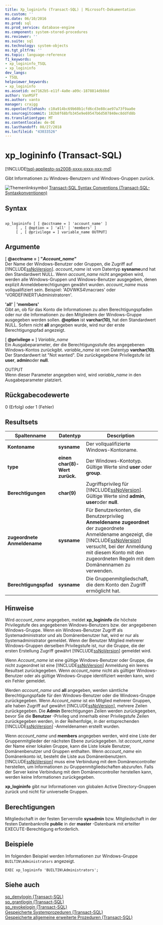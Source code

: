 ```yaml
---
title: Xp_logininfo (Transact-SQL) | Microsoft-Dokumentation
ms.custom: ''
ms.date: 06/10/2016
ms.prod: sql
ms.prod_service: database-engine
ms.component: system-stored-procedures
ms.reviewer: ''
ms.suite: sql
ms.technology: system-objects
ms.tgt_pltfrm: ''
ms.topic: language-reference
f1_keywords:
- xp_logininfo_TSQL
- xp_logininfo
dev_langs:
- TSQL
helpviewer_keywords:
- xp_logininfo
ms.assetid: ee7162b5-e11f-4a0e-a09c-1878814dbbbd
author: VanMSFT
ms.author: vanto
manager: craigg
ms.openlocfilehash: c10a914bc69b60b1cfd6cd3e88cae97a73f9aa0e
ms.sourcegitcommit: 182b8f68bfb345e9e69547b6d507840ec8ddfd8b
ms.translationtype: MT
ms.contentlocale: de-DE
ms.lasthandoff: 08/27/2018
ms.locfileid: "43033526"
---
```

# <a name="xplogininfo-transact-sql"></a>xp_logininfo (Transact-SQL)
[!INCLUDE[tsql-appliesto-ss2008-xxxx-xxxx-xxx-md](../../includes/tsql-appliesto-ss2008-xxxx-xxxx-xxx-md.md)]

  Gibt Informationen zu Windows-Benutzern und Windows-Gruppen zurück.  
  
 ![Themenlinksymbol](../../database-engine/configure-windows/media/topic-link.gif "Topic link icon") [Transact-SQL Syntax Conventions (Transact-SQL-Syntaxkonventionen)](../../t-sql/language-elements/transact-sql-syntax-conventions-transact-sql.md)  
  
## <a name="syntax"></a>Syntax  
  
```  
  
xp_logininfo [ [ @acctname = ] 'account_name' ]   
     [ , [ @option = ] 'all' | 'members' ]   
     [ , [ @privilege = ] variable_name OUTPUT]  
```  
  
## <a name="arguments"></a>Argumente  
 [  **@acctname =** ] **"***Account_name***"**  
 Der Name der Windows-Benutzer oder Gruppen, die Zugriff auf [!INCLUDE[ssNoVersion](../../includes/ssnoversion-md.md)]. *account_name* ist vom Datentyp **sysname**und hat den Standardwert NULL. Wenn *account_name* nicht angegeben wird, werden alle Windows-Gruppen und Windows-Benutzer ausgegeben, denen explizit Anmeldeberechtigungen gewährt wurden. *account_name* muss vollqualifiziert sein. Beispiel: 'ADVWKS4\macraes' oder 'VORDEFINIERT\Administratoren'.  
  
 **'all'** | **'members'**  
 Gibt an, ob für das Konto die Informationen zu allen Berechtigungspfaden oder nur die Informationen zu den Mitgliedern der Windows-Gruppe ausgegeben werden sollen. **@option** ist **varchar(10)**, hat den Standardwert NULL. Sofern nicht **all** angegeben wurde, wird nur der erste Berechtigungspfad angezeigt.  
  
 [  **@privilege =** ] *Variable_name*  
 Ein Ausgabeparameter, der die Berechtigungsstufe des angegebenen Windows-Kontos zurückgibt. *variable_name* ist vom Datentyp **varchar(10)**. Der Standardwert ist "Not wanted". Die zurückgegebene Privilegstufe ist **user**, **admin**oder **null**.  
  
 OUTPUT  
 Wenn dieser Parameter angegeben wird, wird *variable_name* in den Ausgabeparameter platziert.  
  
## <a name="return-code-values"></a>Rückgabecodewerte  
 0 (Erfolg) oder 1 (Fehler)  
  
## <a name="result-sets"></a>Resultsets  
  
|Spaltenname|Datentyp|Description|  
|-----------------|---------------|-----------------|  
|**Kontoname**|**sysname**|Der vollqualifizierte Windows-Kontoname.|  
|**type**|**einen char(8)-Wert zurück.**|Der Windows-Kontotyp. Gültige Werte sind **user** oder **group**.|  
|**Berechtigungen**|**char(9)**|Zugriffsprivileg für [!INCLUDE[ssNoVersion](../../includes/ssnoversion-md.md)]. Gültige Werte sind **admin**, **user**oder **null**.|  
|**zugeordnete Anmeldename**|**sysname**|Für Benutzerkonten, die Benutzerprivileg **Anmeldename zugeordnet** der zugeordnete Anmeldename angezeigt, die [!INCLUDE[ssNoVersion](../../includes/ssnoversion-md.md)] versucht, bei der Anmeldung mit diesem Konto mit den zugeordneten Regeln mit dem Domänennamen zu verwenden.|  
|**Berechtigungspfad**|**sysname**|Die Gruppenmitgliedschaft, die dem Konto den Zugriff ermöglicht hat.|  
  
## <a name="remarks"></a>Hinweise  
 Wird *account_name* angegeben, meldet **xp_logininfo** die höchste Privilegstufe des angegebenen Windows-Benutzers bzw. der angegebenen Windows-Gruppe. Wenn ein Windows-Benutzer Zugriff als Systemadministrator und als Domänenbenutzer hat, wird er nur als Systemadministrator gemeldet. Wenn der Benutzer Mitglied mehrerer Windows-Gruppen derselben Privilegstufe ist, nur die Gruppe, die der ersten Erstellung Zugriff gewährt [!INCLUDE[ssNoVersion](../../includes/ssnoversion-md.md)] gemeldet wird.  
  
 Wenn *Account_name* ist eine gültige Windows-Benutzer oder Gruppe, die nicht zugeordnet ist eine [!INCLUDE[ssNoVersion](../../includes/ssnoversion-md.md)] Anmeldung ein leeres Resultset zurückgegeben. Wenn *account_name* nicht als gültiger Windows-Benutzer oder als gültige Windows-Gruppe identifiziert werden kann, wird ein Fehler gemeldet.  
  
 Werden *account_name* und **all** angegeben, werden sämtliche Berechtigungspfade für den Windows-Benutzer oder die Windows-Gruppe zurückgegeben. Wenn *Account_name* ist ein Mitglied mehrerer Gruppen, alle haben Zugriff auf gewährt [!INCLUDE[ssNoVersion](../../includes/ssnoversion-md.md)], mehrere Zeilen zurückgegeben. Die **Admin** Berechtigungen Zeilen werden zurückgegeben, bevor Sie die **Benutzer** -Privileg und innerhalb einer Privilegstufe Zeilen zurückgegeben werden, in der Reihenfolge, in der entsprechenden [!INCLUDE[ssNoVersion](../../includes/ssnoversion-md.md)] -Anmeldenamen erstellt wurden.  
  
 Wenn *account_name* und **members** angegeben werden, wird eine Liste der Gruppenmitglieder der nächsten Ebene zurückgegeben. Ist *account_name* der Name einer lokalen Gruppe, kann die Liste lokale Benutzer, Domänenbenutzer und Gruppen enthalten. Wenn *account_name* ein Domänenkonto ist, besteht die Liste aus Domänenbenutzern. [!INCLUDE[ssNoVersion](../../includes/ssnoversion-md.md)] muss eine Verbindung mit dem Domänencontroller herstellen, um Informationen zu Gruppenmitgliedschaften abzurufen. Falls der Server keine Verbindung mit dem Domänencontroller herstellen kann, werden keine Informationen zurückgegeben.  
  
 **xp_logininfo** gibt nur Informationen von globalen Active Directory-Gruppen zurück und nicht für universelle Gruppen.  
  
## <a name="permissions"></a>Berechtigungen  
 Mitgliedschaft in der festen Serverrolle **sysadmin** bzw. Mitgliedschaft in der festen Datenbankrolle **public** in der **master** -Datenbank mit erteilter EXECUTE-Berechtigung erforderlich.  
  
## <a name="examples"></a>Beispiele  
 Im folgenden Beispiel werden Informationen zur Windows-Gruppe `BUILTIN\Administrators` angezeigt.  
  
```  
EXEC xp_logininfo 'BUILTIN\Administrators';  
```  
  
## <a name="see-also"></a>Siehe auch  
 [sp_denylogin &#40;Transact-SQL&#41;](../../relational-databases/system-stored-procedures/sp-denylogin-transact-sql.md)   
 [sp_grantlogin &#40;Transact-SQL&#41;](../../relational-databases/system-stored-procedures/sp-grantlogin-transact-sql.md)   
 [sp_revokelogin &#40;Transact-SQL&#41;](../../relational-databases/system-stored-procedures/sp-revokelogin-transact-sql.md)   
 [Gespeicherte Systemprozeduren &#40;Transact-SQL&#41;](../../relational-databases/system-stored-procedures/system-stored-procedures-transact-sql.md)   
 [Gespeicherte allgemeine erweiterte Prozeduren &#40;Transact-SQL&#41;](../../relational-databases/system-stored-procedures/general-extended-stored-procedures-transact-sql.md)  
  
  
